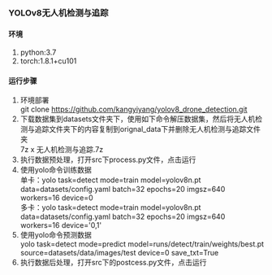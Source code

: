 ### YOLOv8无人机检测与追踪

#### 环境
1. python:3.7  
2. torch:1.8.1+cu101

#### 运行步骤
1. 环境部署  
git clone https://github.com/kangyiyang/yolov8_drone_detection.git  
2. 下载数据集到datasets文件夹下，使用如下命令解压数据集，然后将无人机检测与追踪文件夹下的内容复制到orignal_data下并删除无人机检测与追踪文件夹  
7z x 无人机检测与追踪.7z
3. 执行数据预处理，打开src下process.py文件，点击运行
4. 使用yolo命令训练数据  
单卡：yolo task=detect mode=train model=yolov8n.pt data=datasets/config.yaml batch=32 epochs=20 imgsz=640 workers=16 device=0  
多卡：yolo task=detect mode=train model=yolov8n.pt data=datasets/config.yaml batch=32 epochs=20 imgsz=640 workers=16 device=\'0,1\'
5. 使用yolo命令预测数据  
yolo task=detect mode=predict model=runs/detect/train/weights/best.pt source=datasets/data/images/test device=0 save_txt=True
6. 执行数据后处理，打开src下的postcess.py文件，点击运行
